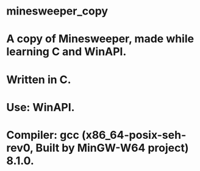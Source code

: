 # minesweeper_copy
# A copy of Minesweeper, made while learning C and WinAPI.
# Written in C.
# Use: WinAPI.
# Compiler: gcc (x86_64-posix-seh-rev0, Built by MinGW-W64 project) 8.1.0.
